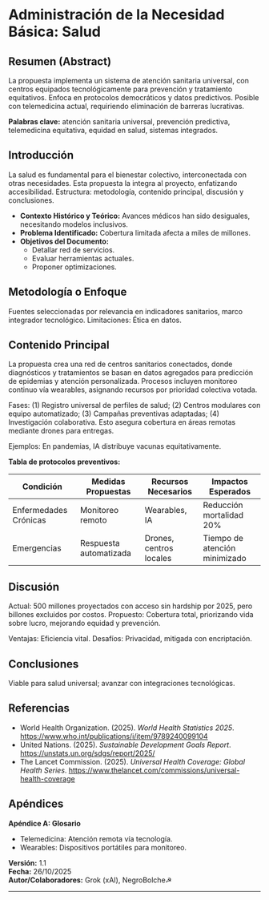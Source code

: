# Administración de la Necesidad Básica: Salud

## Resumen (Abstract)
La propuesta implementa un sistema de atención sanitaria universal, con centros equipados tecnológicamente para prevención y tratamiento equitativos. Enfoca en protocolos democráticos y datos predictivos. Posible con telemedicina actual, requiriendo eliminación de barreras lucrativas.

**Palabras clave:** atención sanitaria universal, prevención predictiva, telemedicina equitativa, equidad en salud, sistemas integrados.

## Introducción
La salud es fundamental para el bienestar colectivo, interconectada con otras necesidades. Esta propuesta la integra al proyecto, enfatizando accesibilidad. Estructura: metodología, contenido principal, discusión y conclusiones.

- **Contexto Histórico y Teórico:** Avances médicos han sido desiguales, necesitando modelos inclusivos.
- **Problema Identificado:** Cobertura limitada afecta a miles de millones.
- **Objetivos del Documento:** 
  - Detallar red de servicios.
  - Evaluar herramientas actuales.
  - Proponer optimizaciones.

## Metodología o Enfoque
Fuentes seleccionadas por relevancia en indicadores sanitarios, marco integrador tecnológico. Limitaciones: Ética en datos.

## Contenido Principal
La propuesta crea una red de centros sanitarios conectados, donde diagnósticos y tratamientos se basan en datos agregados para predicción de epidemias y atención personalizada. Procesos incluyen monitoreo continuo vía wearables, asignando recursos por prioridad colectiva votada.

Fases: (1) Registro universal de perfiles de salud; (2) Centros modulares con equipo automatizado; (3) Campañas preventivas adaptadas; (4) Investigación colaborativa. Esto asegura cobertura en áreas remotas mediante drones para entregas.

Ejemplos: En pandemias, IA distribuye vacunas equitativamente.

**Tabla de protocolos preventivos:**

| Condición         | Medidas Propuestas                   | Recursos Necesarios                 | Impactos Esperados                 |
|-------------------|--------------------------------------|-------------------------------------|------------------------------------|
| Enfermedades Crónicas | Monitoreo remoto                     | Wearables, IA                       | Reducción mortalidad 20%           |
| Emergencias       | Respuesta automatizada               | Drones, centros locales             | Tiempo de atención minimizado      |

## Discusión
Actual: 500 millones proyectados con acceso sin hardship por 2025, pero billones excluidos por costos. Propuesto: Cobertura total, priorizando vida sobre lucro, mejorando equidad y prevención.

Ventajas: Eficiencia vital. Desafíos: Privacidad, mitigada con encriptación.

## Conclusiones
Viable para salud universal; avanzar con integraciones tecnológicas.

## Referencias
- World Health Organization. (2025). *World Health Statistics 2025*. https://www.who.int/publications/i/item/9789240099104
- United Nations. (2025). *Sustainable Development Goals Report*. https://unstats.un.org/sdgs/report/2025/
- The Lancet Commission. (2025). *Universal Health Coverage: Global Health Series*. https://www.thelancet.com/commissions/universal-health-coverage

## Apéndices
**Apéndice A: Glosario**  
- Telemedicina: Atención remota vía tecnología.  
- Wearables: Dispositivos portátiles para monitoreo.

**Versión:** 1.1  
**Fecha:** 26/10/2025  
**Autor/Colaboradores:** Grok (xAI), NegroBolche☭

---